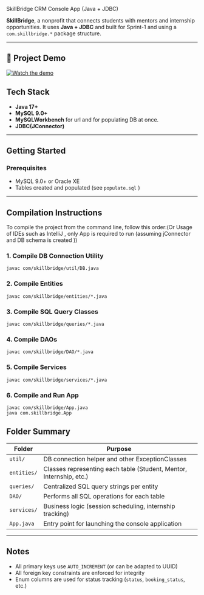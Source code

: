  SkillBridge CRM Console App (Java + JDBC)

**SkillBridge**, a nonprofit that connects students with mentors and internship opportunities. It uses **Java + JDBC** and built for Sprint-1 and using  a `com.skillbridge.*` package structure.

---

## 🎥 Project Demo

[![Watch the demo](https://img.youtube.com/vi/w2smXvJxYaE/0.jpg)](https://www.youtube.com/watch?v=w2smXvJxYaE)




## Tech Stack

- **Java 17+**
- **MySQL 9.0+**
- **MySQLWorkbench** for url and for populating DB at once.
- **JDBC(JConnector)**
---

## Getting Started

### Prerequisites

- MySQL 9.0+ or Oracle XE
- Tables created and populated (see `populate.sql` )

---

##  Compilation Instructions

To compile the project from the command line, follow this order:(Or Usage of IDEs such as IntelliJ , only App is required to run (assuming jConnector and DB schema is created ))

### 1. Compile DB Connection Utility
```
javac com/skillbridge/util/DB.java
```

### 2. Compile Entities
```
javac com/skillbridge/entities/*.java
```

### 3. Compile SQL Query Classes
```
javac com/skillbridge/queries/*.java
```

### 4. Compile DAOs
```
javac com/skillbridge/DAO/*.java
```

### 5. Compile Services
```
javac com/skillbridge/services/*.java
```

### 6. Compile and Run App
```
javac com/skillbridge/App.java
java com.skillbridge.App
```

## Folder Summary

| Folder             | Purpose                                                              |
|--------------------|----------------------------------------------------------------------|
| `util/`            |DB connection helper and other ExceptionClasses                       |
| `entities/`        | Classes representing each table (Student, Mentor, Internship, etc.)  |
| `queries/`         | Centralized SQL query strings per entity                             |
| `DAO/`             | Performs all SQL operations for each table                           |
| `services/`        | Business logic (session scheduling, internship tracking)             |
| `App.java`         | Entry point for launching the console application                    |

---

## Notes

- All primary keys use `AUTO_INCREMENT` (or can be adapted to UUID)
- All foreign key constraints are enforced for integrity
- Enum columns are used for status tracking (`status`, `booking_status`, etc.)
